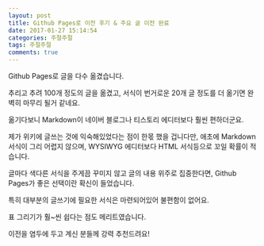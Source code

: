 ```yaml
---
layout: post
title: Github Pages로 이전 후기 & 주요 글 이전 완료 
date: 2017-01-27 15:14:54
categories: 주절주절
tags: 주절주절
comments: true
---
```


Github Pages로 글을 다수 옮겼습니다.

추리고 추려 100개 정도의 글을 옮겼고, 서식이 번거로운 20개 글 정도를 더 옮기면 완벽히 마무리 될거 같네요.

옮기다보니 Markdown이 네이버 블로그나 티스토리 에디터보다 훨씬 편하더군요.

제가 위키에 글쓰는 것에 익숙해있었다는 점이 한몫 했을 겁니다만, 애초에 Markdown 서식이 그리 어렵지 않으며, WYSIWYG 에디터보다 HTML 서식등으로 꼬일 확률이 적습니다.

글마다 색다른 서식을 주게끔 꾸미지 않고 글의 내용 위주로 집중한다면, Github Pages가 좋은 선택이란 확신이 들었습니다.

특히 대부분의 글쓰기에 필요한 서식은 마련되어있어 불편함이 없어요.

표 그리기가 훨~씬 쉽다는 점도 메리트였습니다.

이전을 염두에 두고 계신 분들께 강력 추천드려요!